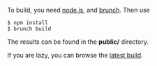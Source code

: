 To build, you need [node.js](https://github.com/joyent/node), and [brunch](https://github.com/brunch/brunch). Then use

    $ npm install
    $ brunch build

The results can be found in the __public/__ directory.

If you are lazy, you can browse the [latest build](https://github.com/valera-rozuvan/Tech-Hangout/tree/master/brunch-and-filesystem-api/).

